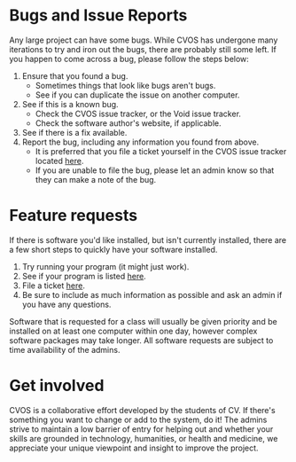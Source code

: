 # Bugs and Issue Reports
Any large project can have some bugs.  While CVOS has undergone many iterations to try and iron out the bugs, there are probably still some left.  If you happen to come across a bug, please follow the steps below:

  1. Ensure that you found a bug.
     * Sometimes things that look like bugs aren't bugs.
     * See if you can duplicate the issue on another computer.
  2. See if this is a known bug.
     * Check the CVOS issue tracker, or the Void issue tracker.
     * Check the software author's website, if applicable.
  3. See if there is a fix available.
  4. Report the bug, including any information you found from above.
     * It is preferred that you file a ticket yourself in the CVOS issue tracker located [here](http://github.com/collegiumv/cv_client/issues/).
     * If you are unable to file the bug, please let an admin know so that they can make a note of the bug.

# Feature requests
If there is software you'd like installed, but isn't currently installed, there are a few short steps to quickly have your software installed.

  1. Try running your program (it might just work).
  2. See if your program is listed [here](http://appdb.winehq.org).
  3. File a ticket [here](http://github.com/collegiumv/cv_client/issues/).
  4. Be sure to include as much information as possible and ask an admin if you have any questions.

Software that is requested for a class will usually be given priority and be installed on at least one computer within one day, however complex software packages may take longer.  All software requests are subject to time availability of the admins.

# Get involved
CVOS is a collaborative effort developed by the students of CV.  If there's something you want to change or add to the system, do it!  The admins strive to maintain a low barrier of entry for helping out and whether your skills are grounded in technology, humanities, or health and medicine, we appreciate your unique viewpoint and insight to improve the project.
